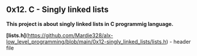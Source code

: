 ## 0x12. C - Singly linked lists

**This project is about singly linked lists in C programmig language.**

**[lists.h]**(https://github.com/Mardie328/alx-low_level_programming/blob/main/0x12-singly_linked_lists/lists.h) - header file
